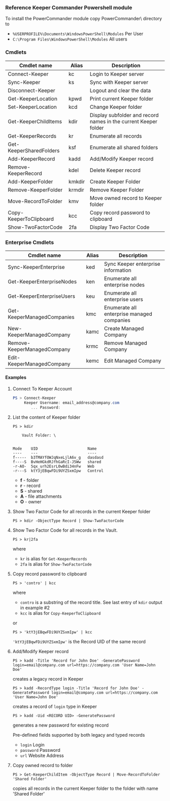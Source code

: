 ### Reference Keeper Commander Powershell module

To install the PowerCommander module copy PowerCommander\ directory to 
* `%USERPROFILE%\Documents\WindowsPowerShell\Modules` Per User
* `C:\Program Files\WindowsPowerShell\Modules` All users

### Cmdlets

| Cmdlet name                 | Alias  | Description
|-----------------------------|--------|----------------------------
| Connect-Keeper              | kc     | Login to Keeper server
| Sync-Keeper                 | ks     | Sync with Keeper server 
| Disconnect-Keeper           |        | Logout and clear the data
| Get-KeeperLocation          | kpwd   | Print current Keeper folder
| Set-KeeperLocation          | kcd    | Change Keeper folder
| Get-KeeperChildItems        | kdir   | Display subfolder and record names in the current Keeper folder
| Get-KeeperRecords           | kr     | Enumerate all records
| Get-KeeperSharedFolders     | ksf    | Enumerate all shared folders
| Add-KeeperRecord            | kadd   | Add/Modify Keeper record
| Remove-KeeperRecord         | kdel   | Delete Keeper record
| Add-KeeperFolder            | kmkdir | Create Keeper Folder
| Remove-KeeperFolder         | krmdir | Remove Keeper Folder
| Move-RecordToFolder         | kmv    | Move owned record to Keeper folder
| Copy-KeeperToClipboard      | kcc    | Copy record password to clipboard
| Show-TwoFactorCode          | 2fa    | Display Two Factor Code 

### Enterprise Cmdlets
| Cmdlet name                 | Alias  | Description
|-----------------------------|--------|----------------------------
| Sync-KeeperEnterprise       | ked    | Sync Keeper enterprise information
| Get-KeeperEnterpriseNodes   | ken    | Enumerate all enterprise nodes
| Get-KeeperEnterpriseUsers   | keu    | Enumerate all enterprise users
| Get-KeeperManagedCompanies  | kmc    | Enumerate all enterprise managed companies
| New-KeeperManagedCompany    | kamc   | Create Managed Company
| Remove-KeeperManagedCompany | krmc   | Remove Managed Company
| Edit-KeeperManagedCompany   | kemc   | Edit Managed Company


#### Examples

1. Connect To Keeper Account
    ```powershell
    PS > Connect-Keeper
         Keeper Username: email_address@company.com
            ... Password:
    ```
2. List the content of Keeper folder
    ```
    PS > kdir
    
        Vault Folder: \
    
    
    Mode    UID                      Name
    ----    ---                      ----
    f-----  b3TMAYfOWJqNxeLjlA6v_g   dasdasd
    f----S  BvHeHGkdRJfhGaRcI-J5Ww   shared
    -r-AO-  5qx_urh2EsrL0wBdi34nFw   Web
    -r---S  ktY3jEBqwFDi9UYZSxmIpw   Control
    ```
    - **f** - folder
    - **r** - record
    - **S** - shared
    - **A** - file attachments
    - **O** - owner

3. Show Two Factor Code for all records in the current Keeper folder
    ```
    PS > kdir -ObjectType Record | Show-TwoFactorCode
    ```

4. Show Two Factor Code for all records in the Vault.
    ```
    PS > kr|2fa
    ```
     where 
    * `kr` is alias for `Get-KeeperRecords` 
    * `2fa` is alias for `Show-TwoFactorCode`

5. Copy record password to clipboard
    ```
    PS > 'contro' | kcc
    ``` 
    where 
    * `contro` is a substring of the record title. See last entry of `kdir` output in example #2 
    * `kcc` is alias for `Copy-KeeperToClipboard`
    
    or
    ```
    PS > 'ktY3jEBqwFDi9UYZSxmIpw' | kcc
    ```
   `'ktY3jEBqwFDi9UYZSxmIpw'` is the Record UID of the same record

6. Add/Modify Keeper record
    ```
    PS > kadd -Title 'Record for John Doe' -GeneratePassword login=email@company.com url=https://company.com 'User Name=John Doe' 
    ```
    creates a legacy record in Keeper 
    ```
    PS > kadd -RecordType login -Title 'Record for John Doe' -GeneratePassword login=email@company.com url=https://company.com 'User Name=John Doe' 
    ```
    creates a record of `login` type in Keeper 
    ```
    PS > kadd -Uid <RECORD UID> -GeneratePassword 
    ```
    generates a new password for existing record

    Pre-defined fields supported by both legacy and typed records
    * `login`       Login
    * `password`    Password
    * `url`         Website Address

7. Copy owned record to folder
    ```
    PS > Get-KeeperChildItem -ObjectType Record | Move-RecordToFolder 'Shared Folder'
    ```
    copies all records in the current Keeper folder to the folder with name 'Shared Folder'
